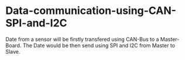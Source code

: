 # Data-communication-using-CAN-SPI-and-I2C
Date from a sensor will be firstly transfered using CAN-Bus to a Master-Board. 
The Date would be then send using SPI and I2C from Master to Slave.
